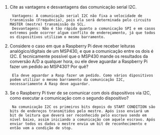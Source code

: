 ﻿1. Cite as vantagens e desvantagens das comunicação serial I2C.
	
		Vantagens: A comunicação serial I2C não fixa a velocidade de transmissão (Frequência), pois ela será determinada pelo circuito MASTER (mestre) transmissão do SCL.
		Desvantagens: Não é tão rápida quanto a comunicação SPI e em casos extremos pode ocorrer algum conflito de endereçamento, já que todos os dispositivos utilizam o mesmo barramento.

2. Considere o caso em que a Raspberry Pi deve receber leituras analógico/digitais de um MSP430, e que a comunicação entre os dois é I2C. É tecnicamente possível que o MSP430 mande os resultados da conversão A/D a qualquer hora, ou ele deve aguardar a Raspberry Pi fazer um pedido ao MSP430? Por quê? 
		
		Ela deve aguardar a Rasp fazer um pedido. Como vários dipositivos podem utilizar o mesmo barramento da comunicação I2C, necessariamente A Rasp deve aguardar.

3. Se o Raspberry Pi tiver de se comunicar com dois dispositivos via I2C, como executar a comunicação com o segundo dispositivo?
		
		Na comunicação I2C os primeiros bits depois do START CONDITION são bits de endereços transmitidos pelo mestre. Após isso enviará um bit de leitura que deverá ser reconhecido pelo escravo sendo em nível baixo, assim iniciando a comunicação com aquele escravo. Após enviar todos os dados o mestre envia um bit de reconhecimento e então vem a condição de stop. 











